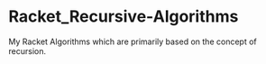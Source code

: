 # Racket_Recursive-Algorithms
My Racket Algorithms which are primarily based on the concept of recursion.
